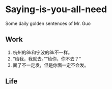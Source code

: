 # Saying-is-you-all-need
Some daily golden sentences of Mr. Guo

## Work
1. 杭州的8k和宁波的8k不一样。
2. “给我，我就去。”“给你，你不去？”
3. 面了不一定发，但是你面一定不会发。
## Life
